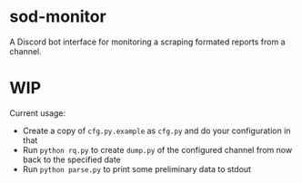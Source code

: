 # sod-monitor

A Discord bot interface for monitoring a scraping formated reports from a channel.

# WIP

Current usage:

* Create a copy of `cfg.py.example` as `cfg.py` and do your configuration in that
* Run `python rq.py` to create `dump.py` of the configured channel from now back to the specified date
* Run `python parse.py` to print some preliminary data to stdout
